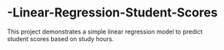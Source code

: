 # -Linear-Regression-Student-Scores
This project demonstrates a simple linear regression model to predict student scores based on study hours.
